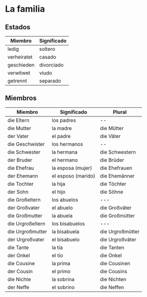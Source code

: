 # La familia

## Estados

|Miembro|	Significado|
| ---- | ---- |
|ledig	|soltero|
|verheiratet	|casado|
|geschieden	|divorciado|
|verwitwet	|viudo|
|getrennt	|separado|

## Miembros
|Miembro|	Significado|	Plural|
| ---- | ---- | ---- |
|die Eltern|	los padres| -- |
|die Mutter|	la madre|	die Mütter|
|der Vater|	el padre|	die Väter|
|die Geschwister|	los hermanos| -- |
|die Schwester|	la hermana|	die Schwestern|
|der Bruder|	el hermano|	die Brüder|
|die Ehefrau|	la esposa (mujer)|	die Ehefrauen|
|der Ehemann|	el esposo (marido)|	die Ehemänner|
|die Tochter|	la hija|	die Töchter|
|der Sohn|	el hijo|	die Söhne|
|die Großeltern|	los abuelos	| --- |
|der Großvater|	el abuelo|	die Großväter|
|die Großmutter	|la abuela|	die Großmütter|
|die Urgroßeltern	|los bisabuelos	| --- |
|die Urgroßmutter|	la bisabuela|	die Urgroßmütter|
|der Urgroßvater|	el bisabuelo|	die Urgroßväter|
|die Tante|	la tía|	die Tanten|
|der Onkel|	el tío|	die Onkel|
|die Cousine|	la prima|	die Cousinen|
|der Cousin|	el primo|	die Cousins|
|die Nichte|	la sobrina|	die Nichten|
|der Neffe|	el sobrino|	die Neffen|
